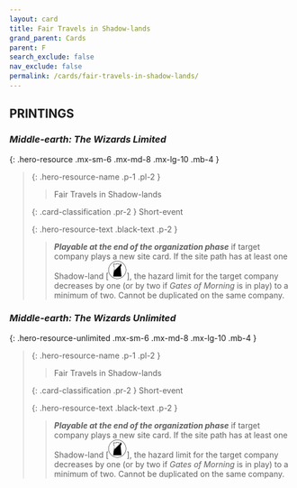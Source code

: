 ```yaml
---
layout: card
title: Fair Travels in Shadow-lands
grand_parent: Cards
parent: F
search_exclude: false
nav_exclude: false
permalink: /cards/fair-travels-in-shadow-lands/
---
```


## PRINTINGS


### _Middle-earth: The Wizards Limited_

{: .hero-resource .mx-sm-6 .mx-md-8 .mx-lg-10 .mb-4 }
> {: .hero-resource-name .p-1 .pl-2 }
> > <div class="card-mp"></div>
> > <div class="card-name">Fair Travels in Shadow-lands</div>
>
> {: .card-classification .pr-2 }
> Short-event
>
> {: .hero-resource-text .black-text .p-2 }
> > ***Playable at the end of the organization phase*** if target company plays a new site card. If the site path has at least one Shadow-land <nobr>[<img src="/assets/images/shadow-land.svg">]</nobr>, the hazard limit for the target company decreases by one (or by two if _Gates of Morning_ is in play) to a minimum of two. Cannot be duplicated on the same company. 
> 

### _Middle-earth: The Wizards Unlimited_

{: .hero-resource-unlimited .mx-sm-6 .mx-md-8 .mx-lg-10 .mb-4 }
> {: .hero-resource-name .p-1 .pl-2 }
> > <div class="card-mp"></div>
> > <div class="card-name">Fair Travels in Shadow-lands</div>
>
> {: .card-classification .pr-2 }
> Short-event
>
> {: .hero-resource-text .black-text .p-2 }
> > ***Playable at the end of the organization phase*** if target company plays a new site card. If the site path has at least one Shadow-land <nobr>[<img src="/assets/images/shadow-land.svg">]</nobr>, the hazard limit for the target company decreases by one (or by two if _Gates of Morning_ is in play) to a minimum of two. Cannot be duplicated on the same company. 
> 
